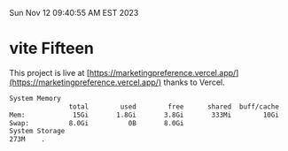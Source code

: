 Sun Nov 12 09:40:55 AM EST 2023

# vite Fifteen


This project is live at [https://marketingpreference.vercel.app/](https://marketingpreference.vercel.app/) thanks to Vercel.

```bash
System Memory
               total        used        free      shared  buff/cache   available
Mem:            15Gi       1.8Gi       3.8Gi       333Mi        10Gi        13Gi
Swap:          8.0Gi          0B       8.0Gi
System Storage
273M	.
```
```bash
